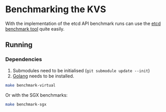 # Benchmarking the KVS

With the implementation of the etcd API benchmark runs can use the [etcd benchmark tool](https://github.com/etcd-io/etcd/tree/main/tools/benchmark) quite easily.

## Running

### Dependencies

1. Submodules need to be initialised (`git submodule update --init`)
2. [Golang](https://go.dev/doc/install) needs to be installed.

```sh
make benchmark-virtual
```

Or with the SGX benchmarks:

```sh
make benchmark-sgx
```
